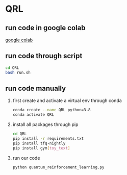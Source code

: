 # QRL

## run code in google colab

[google colab](https://colab.research.google.com/drive/15hjaBNVRBVmPhgYodLMNKSuRx8NEsTDq#scrollTo=yImT5bdoww6Y)

## run code through script

```bash
cd QRL
bash run.sh
```

## run code manually
1. first create and activate a virtual env through conda
    
    ```bash
    conda create --name QRL python=3.8
    conda activate QRL
    ```

2. install all packages through pip

    ```bash
    cd QRL
    pip install -r requirements.txt
    pip install tfq-nightly
    pip install gym[toy_text]
    ```

3. run our code

    ```bash
    python quantum_reinforcement_learning.py
    ```
